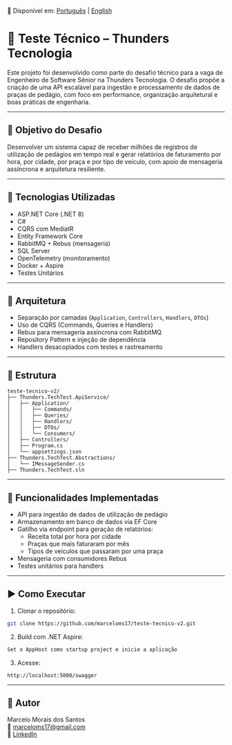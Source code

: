 📄 Disponível em: [Português](README.md) | [English](README.en.md)

# 🚧 Teste Técnico – Thunders Tecnologia

Este projeto foi desenvolvido como parte do desafio técnico para a vaga de Engenheiro de Software Sênior na Thunders Tecnologia. O desafio propõe a criação de uma API escalável para ingestão e processamento de dados de praças de pedágio, com foco em performance, organização arquitetural e boas práticas de engenharia.

---

## 🎯 Objetivo do Desafio

Desenvolver um sistema capaz de receber milhões de registros de utilização de pedágios em tempo real e gerar relatórios de faturamento por hora, por cidade, por praça e por tipo de veículo, com apoio de mensageria assíncrona e arquitetura resiliente.

---

## 🚀 Tecnologias Utilizadas

- ASP.NET Core (.NET 8)
- C#
- CQRS com MediatR
- Entity Framework Core
- RabbitMQ + Rebus (mensageria)
- SQL Server
- OpenTelemetry (monitoramento)
- Docker + Aspire
- Testes Unitários

---

## 🧱 Arquitetura

- Separação por camadas (`Application`, `Controllers`, `Handlers`, `DTOs`)
- Uso de CQRS (Commands, Queries e Handlers)
- Rebus para mensageria assíncrona com RabbitMQ
- Repository Pattern e injeção de dependência
- Handlers desacoplados com testes e rastreamento

---

## 📂 Estrutura

```
teste-tecnico-v2/
├── Thunders.TechTest.ApiService/
│   ├── Application/
│   │   ├── Commands/
│   │   ├── Queries/
│   │   ├── Handlers/
│   │   ├── DTOs/
│   │   └── Consumers/
│   ├── Controllers/
│   ├── Program.cs
│   └── appsettings.json
├── Thunders.TechTest.Abstractions/
│   └── IMessageSender.cs
├── Thunders.TechTest.sln
```

---

## 📌 Funcionalidades Implementadas

- API para ingestão de dados de utilização de pedágio
- Armazenamento em banco de dados via EF Core
- Gatilho via endpoint para geração de relatórios:
  - Receita total por hora por cidade
  - Praças que mais faturaram por mês
  - Tipos de veículos que passaram por uma praça
- Mensageria com consumidores Rebus
- Testes unitários para handlers

---

## ▶️ Como Executar

1. Clonar o repositório:
```bash
git clone https://github.com/marceloms17/teste-tecnico-v2.git
```

2. Build com .NET Aspire:
```bash
Set o AppHost como startup project e inicie a aplicação
```

3. Acesse:
```
http://localhost:5000/swagger
```

---

## 👤 Autor

Marcelo Morais dos Santos  
📧 marceloms17@gmail.com  
🔗 [LinkedIn](https://www.linkedin.com/in/marcelo-morais-61584146)
